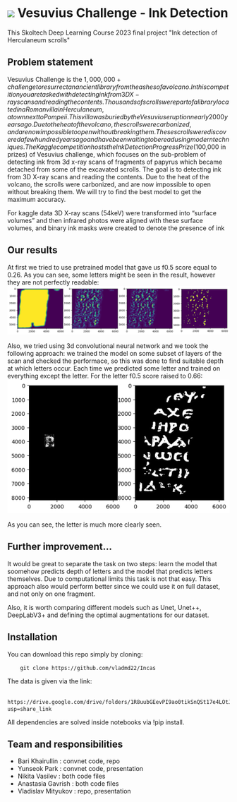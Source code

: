 #  ![](https://img.shields.io/badge/Kaggle-035a7d?style=for-the-badge&logo=kaggle&logoColor=white) Vesuvius Challenge - Ink Detection 

This Skoltech Deep Learning Course 2023 final project "Ink detection of Herculaneum scrolls"


## Problem statement

Vesuvius Challenge is the $1,000,000+ challenge to resurrect an ancient library from the ashes of a volcano. In this competition you are tasked with detecting ink from 3D X-ray scans and reading the contents. Thousands of scrolls were part of a library located in a Roman villa in Herculaneum, a town next to Pompeii. This villa was buried by the Vesuvius eruption nearly 2000 years ago. Due to the heat of the volcano, the scrolls were carbonized, and are now impossible to open without breaking them. These scrolls were discovered a few hundred years ago and have been waiting to be read using modern techniques.
The Kaggle competition hosts the Ink Detection Progress Prize ($100,000 in prizes) of Vesuvius challenge, which focuses on the sub-problem of detecting ink from 3d x-ray scans of fragments of papyrus which became detached from some of the excavated scrolls.
The goal is to detecting ink from 3D X-ray scans and reading the contents.
Due to the heat of the volcano, the scrolls were carbonized, and are now impossible to open without breaking them.
We will try to find the best model to get the maximum accuracy.

For kaggle data 3D X-ray scans (54keV) were transformed into “surface volumes” and then infrared photos were aligned with these surface volumes, and binary ink masks were created to denote the presence of ink

## Our results
At first we tried to use pretrained model that gave us f0.5 score equal to 0.26. As you can see, some letters might be seen in the result, however they are not perfectly readable:
![pretrained_model_result](pretrained_res.png)

Also, we tried using 3d convolutional neural network and we took the following approach: we trained the model on some subset of layers of the scan and checked the performace, so this was done to find suitable depth at which letters occur. Each time we predicted some letter and trained on everything except the letter. For the letter f0.5 score raised to 0.66:
![sub](sublayers_res.jpg)

As you can see, the letter is much more clearly seen. 
## Further improvement...

It would be great to separate the task on two steps: learn the model that soomehow predicts depth of letters and the model that predicts letters themselves. Due to computational limits this task is not that easy. This approach also would perform better since we could use it on full dataset, and not only on one fragment.

Also, it is worth comparing different models such as Unet, Unet++, DeepLabV3+ and defining the optimal augmentations for our dataset.

## Installation

You can download this repo simply by cloning:

        git clone https://github.com/vladmd22/Incas

The data is given via the link:

        https://drive.google.com/drive/folders/1R8uubGEevPI9ao0tikSnQSt17e4LOtJv?usp=share_link
       
All dependencies are solved inside notebooks via !pip install.

## Team and responsibilities

+ Bari Khairullin : convnet code, repo
+ Yunseok Park : convnet code, presentation
+ Nikita Vasilev : both code files
+ Anastasia Gavrish : both code files
+ Vladislav Mityukov : repo, presentation
